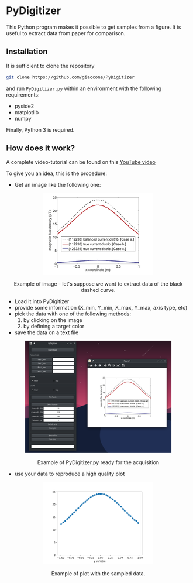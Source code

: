 # PyDigitizer
This Python program makes it possible to get samples from a figure. It is useful to extract data from paper for comparison.

## Installation

It is sufficient to clone the repository

```bash
git clone https://github.com/giaccone/PyDigitizer
```

and run `PyDigitizer.py` within an environment with the following requirements:

* pyside2
* matplotlib
* numpy

Finally, Python 3 is required.


## How does it work?

A complete video-tutorial can be found on this [YouTube video](https://youtu.be/CoMeZHTez7c)


To give you an idea, this is the procedure:


* Get an image like the following one:

<p align="center">
<img src="./readme_img/Original_image.png" width="300">
</p>
<p align="center">
Example of image - let's suppose we want to extract data of the black dashed curve.
</p>

* Load it into PyDigitizer
* provide some information (X_min, Y_min, X_max, Y_max, axis type, etc)
* pick the data with one of the following methods:
    1. by clicking on the image
    2. by defining a target color
* save the data on a text file


<p align="center">
<img src="./readme_img/PyDigitizer.png" width="400">
</p>
<p align="center">
Example of PyDigitizer.py ready for the acquisition
</p>

* use your data to reproduce a high quality plot

<p align="center">
<img src="./readme_img/Sampled_image.png" width="300">
</p>
<p align="center">
Example of plot with the sampled data.
</p>

